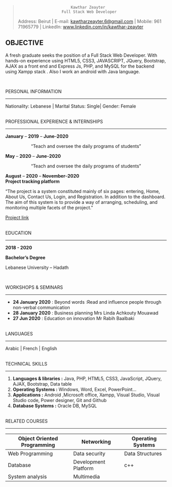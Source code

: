 
>                            Kawthar Zeayter 
>                        Full Stack Web Developer
>Address: Beirut | E-mail: kawtharzeayter.6@gmail.com | Mobile: 961 71965779 | LinkedIn: www.linkedin.com/in/kawthar-zeayter

   OBJECTIVE
   ---------

  A fresh graduate seeks the position of a Full Stack Web Developer. With hands-on experience using HTML5, CSS3, JAVASCRIPT, JQuery, Bootstrap, AJAX as a front end and Express Js, PHP, and MySQL for the backend using Xampp stack . Also I work an android with Java language.

  </br>

PERSONAL INFORMATION

--------------------

 Nationality: Lebanese | Marital Status: Single| Gender: Female

</br>
PROFESSIONAL EXPERIENCE & INTERNSHIPS

-------------------------------------
**January** – **2019** – **June**–**2020** 
  
  <p align="center">“Teach and oversee the daily programs of students”</p>

**May** – **2020** – **June**–**2020** 
  
  <p align="center">“Teach and oversee the daily programs of students”</p>

**August** – **2020** – **November**–**2020** 
 </br>   **Project tracking platform**
 <p align="left">“The project is a system constituted mainly of six pages: entering, Home, About Us, Contact Us, Login, and 
 Registration. In addition to the dashboard. The aim of this system is to provide a way of arranging, 
 scheduling, and monitoring multiple facets of the project.”</p>

[Project link](https://youtu.be/5kLVXSznqFM)

</br>
EDUCATION

---------
**2018 - 2020**<p>  **Bachelor’s Degree**</p>

Lebanese University – Hadath

</br>

WORKSHOPS & SEMINARS

--------------------
* **24 January 2020** : Beyond words :Read and influence people through non-verbal communication 
 * **28 January 2020** : Business planning Mrs Linda Achkouty Mouawad 
 * **27 Jun 2020** : Education on innovation Mr Rabih Baalbaki

</br>
 LANGUAGES

 ---------
 Arabic | French | English

</br>
TECHNICAL SKILLS

-----------------
1. **Languages & libraries :** Java, PHP, HTML5, CSS3, JavaScript, JQuery, AJAX, Bootstrap, Data table
1. **Operating Systems :** Windows, Word, Excel, PowerPoint...
1. **Applications :** Android ,Microsoft office, Xampp, Visual Studio, Visual Studio code, Power designer, Git and 
Github
1. **Database Systems :** Oracle DB, MySQL

</br>
RELATED COURSES

---------------
|Object Oriented Programming  | Networking  |Operating Systems |
| -------- | ---------------|-----|
| Web Programming  | Data security|Data Structures
| Database | Development Platform |c++
|System analysis | Multimedia 









